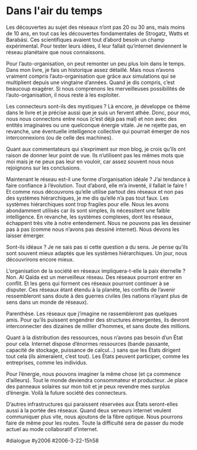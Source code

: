 # Dans l'air du temps

Les découvertes au sujet des réseaux n’ont pas 20 ou 30 ans, mais moins de 10 ans, en tout cas les découvertes fondamentales de Strogatz, Watts et Barabási. Ces scientifiques avaient tout d’abord besoin un champ expérimental. Pour tester leurs idées, il leur fallait qu’internet deviennent le réseau planétaire que nous connaissons.

Pour l’auto-organisation, on peut remonter un peu plus loin dans le temps. Dans mon livre, je fais un historique assez détaillé. Mais nous n’avons vraiment compris l’auto-organisation que grâce aux simulations qui se multiplient depuis une vingtaine d’années. Quand je dis compris, c’est beaucoup exagérer. Si nous comprenons les merveilleuses possibilités de l’auto-organisation, il nous reste à les exploiter.

Les connecteurs sont-ils des mystiques ? Là encore, je développe ce thème dans le livre et je précise aussi que je suis un fervent athée. Donc, pour moi, nous nous connectons entre nous (c’est déjà pas mal) et non avec des entités imaginaires ou une quelconque énergie vitale. Je ne rejette pas, en revanche, une éventuelle intelligence collective qui pourrait émerger de nos interconnexions (ou de celle des machines).

Quant aux commentateurs qui s’expriment sur mon blog, je crois qu’ils ont raison de donner leur point de vue. Ils n’utilisent pas les mêmes mots que moi mais je ne peux pas leur en vouloir, car assez souvent nous nous rejoignons sur les conclusions.

Maintenant le réseau est-il une forme d’organisation idéale ? J’ai tendance à faire confiance à l’évolution. Tout d’abord, elle m’a inventé, il fallait le faire ! Et comme nous découvrons qu’elle utilise partout des réseaux et non pas des systèmes hiérarchiques, je me dis qu’elle n’a pas tout faux. Les systèmes hiérarchiques sont trop fragiles pour elle. Nous les avons abondamment utilisés car ils sont simples, ils nécessitent une faible intelligence. En revanche, les systèmes complexes, dont les réseaux, échappent très vite à notre entendement. Nous ne pouvons pas les dessiner pas à pas (comme nous n’avons pas dessiné internet). Nous devons les laisser émerger.

Sont-ils idéaux ? Je ne sais pas si cette question a du sens. Je pense qu’ils sont souvent mieux adaptés que les systèmes hiérarchiques. Un jour, nous découvrirons encore mieux.

L’organisation de la société en réseaux impliquera-t-elle la paix éternelle ? Non. Al Qaïda est un merveilleux réseau. Des réseaux pourront entrer en conflit. Et les gens qui forment ces réseaux pourront continuer à se disputer. Ces réseaux étant étendu à la planète, les conflits de l’avenir ressembleront sans doute à des guerres civiles (les nations n’ayant plus de sens dans un monde de réseaux).

Parenthèse. Les réseaux que j’imagine ne rassembleront pas quelques amis. Pour qu’ils puissent engendrer des structures émergentes, ils devront interconnecter des dizaines de millier d’hommes, et sans doute des millions.

Quant à la distribution des ressources, nous n’avons pas besoin d’un État pour cela. Internet dispose d’énormes ressources (bande passante, capacité de stockage, puissance de calcul...) sans que les États dirigent tout cela (ils aimeraient, c’est tout). Les États peuvent participer, comme les entreprises, comme les individus.

Pour l’énergie, nous pouvons imaginer la même chose (et ça commence d’ailleurs). Tout le monde deviendra consommateur et producteur. Je place des panneaux solaires sur mon toit et je peux revendre mes surplus d’énergie. Voilà la future société des connecteurs.

D’autres infrastructures qui paraissent réservées aux États seront-elles aussi à la portée des réseaux. Quand deux serveurs internet veulent communiquer plus vite, nous ajoutons de la fibre optique. Nous pourrons faire de même pour les routes. Toute la difficulté sera de passer du mode actuel au mode collaboratif d’internet.

#dialogue #y2006 #2006-3-22-15h58
